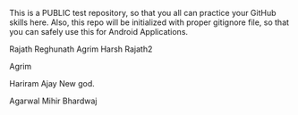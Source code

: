 This is a PUBLIC test repository, so that you all can practice your GitHub skills here. Also, this repo will be initialized with proper gitignore file, so that you can safely use this for Android Applications. 

Rajath Reghunath
Agrim
Harsh
Rajath2

Agrim

Hariram
Ajay
New god.

Agarwal
Mihir Bhardwaj